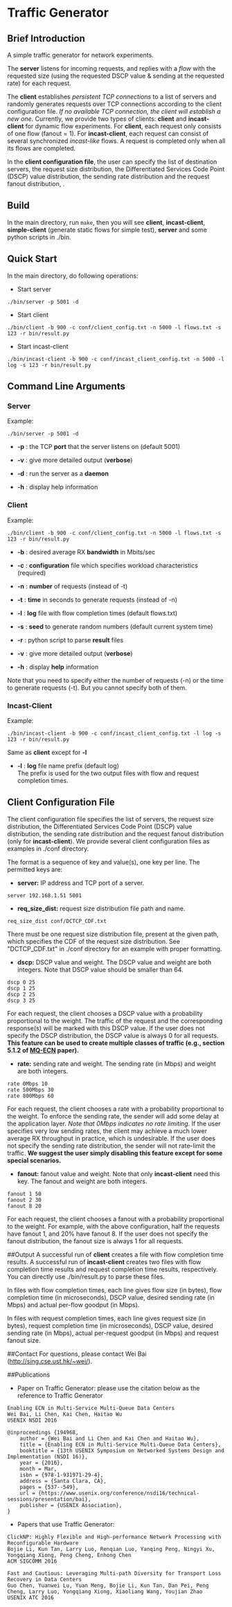 # Traffic Generator
## Brief Introduction
A simple traffic generator for network experiments.

The **server** listens for incoming requests, and replies with a *flow* with the requested size (using the requested DSCP value & sending at the requested rate) for each request.

The **client** establishes *persistent TCP connections* to a list of servers and randomly generates requests over TCP connections according to the client configuration file. *If no available TCP connection, the client will establish a new one*. Currently, we provide two types of clients: **client** and **incast-client** for dynamic flow experiments. For **client**, each request only consists of one flow (fanout = 1). For **incast-client**, each request can consist of several synchronized *incast-like* flows. A request is completed only when all its flows are completed.  

In the **client configuration file**, the user can specify the list of destination servers, the request size distribution, the Differentiated Services Code Point (DSCP) value distribution, the sending rate distribution and the request fanout distribution, . 

## Build
In the main directory, run ```make```, then you will see **client**, **incast-client**, **simple-client** (generate static flows for simple test), **server** and some python scripts in ./bin.    

## Quick Start
In the main directory, do following operations:
- Start server 
```
./bin/server -p 5001 -d
```

- Start client
```
./bin/client -b 900 -c conf/client_config.txt -n 5000 -l flows.txt -s 123 -r bin/result.py
```

- Start incast-client
```
./bin/incast-client -b 900 -c conf/incast_client_config.txt -n 5000 -l log -s 123 -r bin/result.py
```

## Command Line Arguments
### Server
Example:
```
./bin/server -p 5001 -d  
```
* **-p** : the TCP **port** that the server listens on (default 5001)

* **-v** : give more detailed output (**verbose**)

* **-d** : run the server as a **daemon**

* **-h** : display help information

### Client
Example:
```
./bin/client -b 900 -c conf/client_config.txt -n 5000 -l flows.txt -s 123 -r bin/result.py
```
* **-b** : desired average RX **bandwidth** in Mbits/sec
 
* **-c** : **configuration** file which specifies workload characteristics (required)

* **-n** : **number** of requests (instead of -t)

* **-t** : **time** in seconds to generate requests (instead of -n)
 
* **-l** : **log** file with flow completion times (default flows.txt)

* **-s** : **seed** to generate random numbers (default current system time)

* **-r** : python script to parse **result** files

* **-v** : give more detailed output (**verbose**)

* **-h** : display **help** information

Note that you need to specify either the number of requests (-n) or the time to generate requests (-t). But you cannot specify both of them.

### Incast-Client
Example:
```
./bin/incast-client -b 900 -c conf/incast_client_config.txt -l log -s 123 -r bin/result.py
```

Same as **client** except for **-l**

* **-l** : **log** file name prefix (default log)<br>
The prefix is used for the two output files with flow and request completion times.

## Client Configuration File
The client configuration file specifies the list of servers, the request size distribution, the Differentiated Services Code Point (DSCP) value distribution, the sending rate distribution and the request fanout distribution (only for **incast-client**). We provide several client configuration files as examples in ./conf directory.  

The format is a sequence of key and value(s), one key per line. The permitted keys are:

* **server:** IP address and TCP port of a server.
```
server 192.168.1.51 5001
```

* **req_size_dist:** request size distribution file path and name.
```
req_size_dist conf/DCTCP_CDF.txt
```
There must be one request size distribution file, present at the given path, 
which specifies the CDF of the request size distribution. See "DCTCP_CDF.txt" in ./conf directory 
for an example with proper formatting.

* **dscp:** DSCP value and weight. The DSCP value and weight are both integers. Note that DSCP value should be smaller than 64.
```
dscp 0 25
dscp 1 25
dscp 2 25
dscp 3 25
```
For each request, the client chooses a DSCP value with a probability proportional to the weight. The traffic of the request and the corresponding response(s) will be marked with this DSCP value. If the user does not specify the DSCP distribution, the DSCP value is always 0 for all requests. **This feature can be used to create multiple classes of traffic (e.g., section 5.1.2 of [MQ-ECN](https://www.usenix.org/system/files/conference/nsdi16/nsdi16-paper-bai.pdf) paper).**  

* **rate:** sending rate and weight. The sending rate (in Mbps) and weight are both integers.
```
rate 0Mbps 10
rate 500Mbps 30
rate 800Mbps 60
```
For each request, the client chooses a rate with a probability proportional to the weight. To enforce the sending rate, the sender will add some delay at the application layer. *Note that 0Mbps indicates no rate limiting.* If the user specifies very low sending rates, the client may achieve a much lower average RX throughput in practice, which is undesirable. If the user does not specify the sending rate distribution, the sender will not rate-limit the traffic. **We suggest the user simply disabling this feature except for some special scenarios.**   

* **fanout:** fanout value and weight. Note that only **incast-client** need this key. The fanout and weight are both 
integers.
```
fanout 1 50
fanout 2 30
fanout 8 20
```
For each request, the client chooses a fanout with a probability proportional to the weight. For example, with the above configuration, half the requests have fanout 1, and 20% have fanout 8. If the user does not specify the fanout distribution, the fanout size is always 1 for all requests.

##Output
A successful run of **client** creates a file with flow completion time results. A successful run of **incast-client** creates two files with flow completion time results and request completion time results, respectively. You can directly use ./bin/result.py to parse these files. 

In files with flow completion times, each line gives flow size (in bytes), flow completion time (in microseconds), DSCP value, desired sending rate (in Mbps) and actual per-flow goodput (in Mbps). 

In files with request completion times, each line gives request size (in bytes), request completion time (in microseconds), DSCP value, desired sending rate (in Mbps), actual per-request goodput (in Mbps) and request fanout size.

##Contact
For questions, please contact Wei Bai (http://sing.cse.ust.hk/~wei/).

##Publications
- Paper on Traffic Generator: please use the citation below as the reference to Traffic Generator
```
Enabling ECN in Multi-Service Multi-Queue Data Centers
Wei Bai, Li Chen, Kai Chen, Haitao Wu
USENIX NSDI 2016

@inproceedings {194968,
    author = {Wei Bai and Li Chen and Kai Chen and Haitao Wu},
    title = {Enabling ECN in Multi-Service Multi-Queue Data Centers},
    booktitle = {13th USENIX Symposium on Networked Systems Design and Implementation (NSDI 16)},
    year = {2016},
    month = Mar,
    isbn = {978-1-931971-29-4},
    address = {Santa Clara, CA},
    pages = {537--549},
    url = {https://www.usenix.org/conference/nsdi16/technical-sessions/presentation/bai},
    publisher = {USENIX Association},
}
```

- Papers that use Traffic Generator:
```
ClickNP: Highly Flexible and High-performance Network Processing with Reconfigurable Hardware
Bojie Li, Kun Tan, Larry Luo, Renqian Luo, Yanqing Peng, Ningyi Xu, Yongqiang Xiong, Peng Cheng, Enhong Chen
ACM SIGCOMM 2016

Fast and Cautious: Leveraging Multi-path Diversity for Transport Loss Recovery in Data Centers
Guo Chen, Yuanwei Lu, Yuan Meng, Bojie Li, Kun Tan, Dan Pei, Peng Cheng, Larry Luo, Yongqiang Xiong, Xiaoliang Wang, Youjian Zhao
USENIX ATC 2016
```






